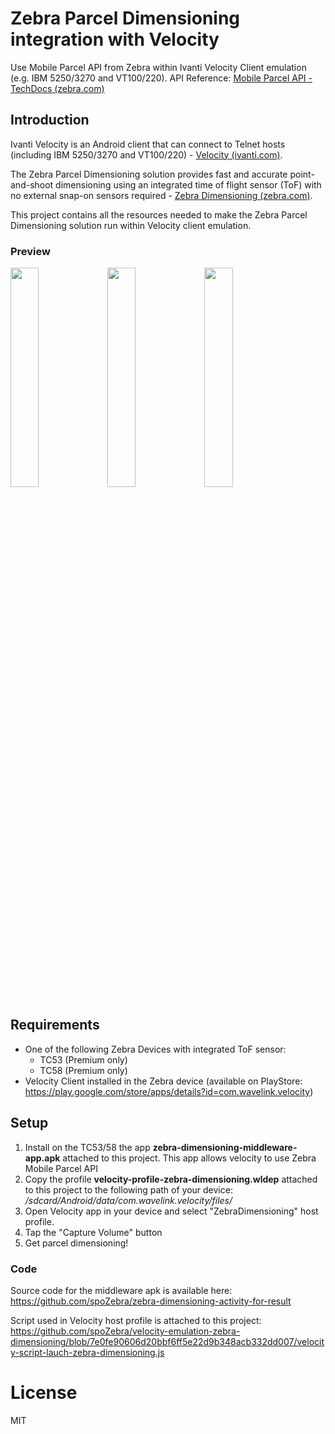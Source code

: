 
# Zebra Parcel Dimensioning integration with Velocity 
Use Mobile Parcel API from Zebra within Ivanti Velocity Client emulation (e.g. IBM 5250/3270 and VT100/220).
API Reference: [Mobile Parcel API - TechDocs (zebra.com)](https://techdocs.zebra.com/mobile-parcel/latest/guide/api/)


## Introduction

Ivanti Velocity is an Android client that can connect to Telnet hosts (including IBM 5250/3270 and VT100/220) - [Velocity (ivanti.com)](https://help.ivanti.com/wl/help/en_US/Velocity/2.0.0/admin/velocityConsoleHelp.htm).

The Zebra Parcel Dimensioning solution provides fast and accurate point-and-shoot dimensioning using an integrated time of flight sensor (ToF) with no external snap-on sensors required - [Zebra Dimensioning (zebra.com)](https://www.zebra.com/gb/en/products/software/mobile-computers/zebra-dimensioning.html).

This project contains all the resources needed to make the Zebra Parcel Dimensioning solution run within Velocity client emulation.


### Preview
<img src="https://user-images.githubusercontent.com/101400857/230152772-c4f8fd3a-af5f-409b-9f7b-6e9c5c27bc27.png" width=30% height=30%> <img src="https://user-images.githubusercontent.com/101400857/230152798-1abe75ca-07a6-49e3-99e5-f5e74b891ee0.png" width=30% height=30%> <img src="https://user-images.githubusercontent.com/101400857/230152819-7db6d14e-62a0-435c-975a-48e4f9e7c543.png" width=30% height=30%>

## Requirements

 - One of the following Zebra Devices with integrated ToF sensor:
	 - TC53 (Premium only) 
	 - TC58 (Premium only)
- Velocity Client installed in the Zebra device (available on PlayStore: https://play.google.com/store/apps/details?id=com.wavelink.velocity)


## Setup

 1. Install on the TC53/58 the app **zebra-dimensioning-middleware-app.apk** attached to this project. This app allows velocity to use Zebra Mobile Parcel API
 2. Copy the profile **velocity-profile-zebra-dimensioning.wldep** attached to this project to the following path of your device: */sdcard/Android/data/com.wavelink.velocity/files/*
 3. Open Velocity app in your device and select "ZebraDimensioning" host profile.
 4. Tap the "Capture Volume" button
 5. Get parcel dimensioning!

### Code

Source code for the middleware apk is available here: https://github.com/spoZebra/zebra-dimensioning-activity-for-result

Script used in Velocity host profile is attached to this project: 
https://github.com/spoZebra/velocity-emulation-zebra-dimensioning/blob/7e0fe90606d20bbf6ff5e22d9b348acb332dd007/velocity-script-lauch-zebra-dimensioning.js


# License
MIT
